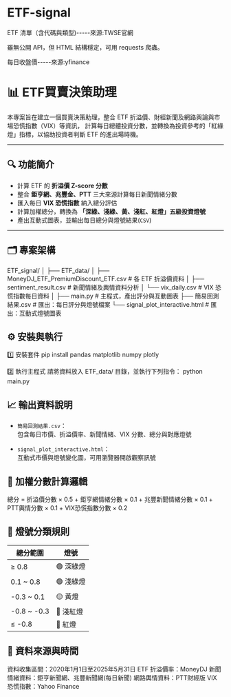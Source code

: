 # ETF-signal

ETF 清單（含代碼與類型)-----來源:TWSE官網

雖無公開 API，但 HTML 結構穩定，可用 requests 爬蟲。


每日收盤價-----來源:yfinance

##
# 📊 ETF買賣決策助理

本專案旨在建立一個買賣決策助理，整合 ETF 折溢價、財經新聞及網路輿論與市場恐慌指數（VIX）等資訊，
計算每日總體投資分數，並轉換為投資參考的「紅綠燈」指標，以協助投資者判斷 ETF 的進出場時機。

---

## 🔍 功能簡介

- 計算 ETF 的 **折溢價 Z-score 分數** 
- 整合 **鉅亨網、兆豐金、PTT** 三大來源計算每日新聞情緒分數  
- 匯入每日 **VIX 恐慌指數** 納入總分評估  
- 計算加權總分，轉換為 **「深綠、淺綠、黃、淺紅、紅燈」五級投資燈號**  
- 產出互動式圖表，並輸出每日總分與燈號結果(`CSV`)

---

## 🗂️ 專案架構

ETF_signal/
│
├── ETF_data/
│ ├── MoneyDJ_ETF_PremiumDiscount_ETF.csv # 各 ETF 折溢價資料
│ ├── sentiment_result.csv # 新聞情緒及輿情資料分析
│ └── vix_daily.csv # VIX 恐慌指數每日資料
│
├── main.py # 主程式，產出評分與互動圖表
├── 簡易回測結果.csv # 匯出：每日評分與燈號檔案
└── signal_plot_interactive.html # 匯出：互動式燈號圖表

## ⚙️ 安裝與執行

1️⃣ 安裝套件
pip install pandas matplotlib numpy plotly

2️⃣ 執行主程式
請將資料放入 ETF_data/ 目錄，並執行下列指令：
python main.py

## 📈 輸出資料說明
- `簡易回測結果.csv`：  
  包含每日市價、折溢價率、新聞情緒、VIX 分數、總分與對應燈號  

- `signal_plot_interactive.html`：  
  互動式市價與燈號變化圖，可用瀏覽器開啟觀察訊號  

## 🧮 加權分數計算邏輯

總分 = 
  折溢價分數 × 0.5 +
  鉅亨網情緒分數 × 0.1 +
  兆豐新聞情緒分數 × 0.1 +
  PTT輿情分數 × 0.1 +
  VIX恐慌指數分數 × 0.2

## 🚦 燈號分類規則

| 總分範圍         | 燈號       |
|-----------------|------------|
| ≥ 0.8           | 🟢 深綠燈  |
| 0.1 ~ 0.8       | 🟢 淺綠燈  |
| -0.3 ~ 0.1      | 🟡 黃燈    |
| -0.8 ~ -0.3     | 🔴 淺紅燈  |
| ≤ -0.8          | 🔴 紅燈    |

## 📌 資料來源與時間
資料收集區間：2020年1月1日至2025年5月31日
ETF 折溢價率：MoneyDJ
新聞情緒資料：鉅亨新聞網、兆豐新聞網(每日新聞)
網路輿情資料：PTT財經版
VIX 恐慌指數：Yahoo Finance 

